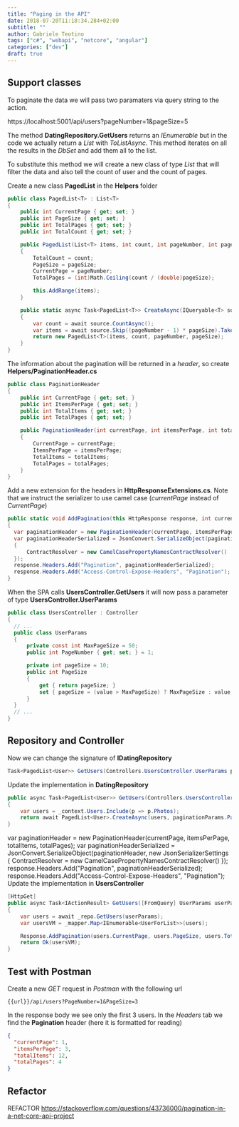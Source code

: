 ```yaml
---
title: "Paging in the API"
date: 2018-07-20T11:18:34.284+02:00
subtitle: ""
author: Gabriele Teotino
tags: ["c#", "webapi", "netcore", "angular"]
categories: ["dev"]
draft: true
---
```


<!--more-->

## Support classes

To paginate the data we will pass two paramaters via query string to the action.

https://localhost:5001/api/users?pageNumber=1&pageSize=5

The method **DatingRepository.GetUsers** returns an *IEnumerable* but in the code we actually return a *List* with *ToListAsync*. This method iterates on all the results in the *DbSet* and add them all to the list.

To substitute this method we will create a new class of type *List* that will filter the data and also tell the count of user and the count of pages.

Create a new class **PagedList** in the **Helpers** folder

```csharp
public class PagedList<T> : List<T>
{
    public int CurrentPage { get; set; }
    public int PageSize { get; set; }
    public int TotalPages { get; set; }
    public int TotalCount { get; set; }

    public PagedList(List<T> items, int count, int pageNumber, int pageSize)
    {
        TotalCount = count;
        PageSize = pageSize;
        CurrentPage = pageNumber;
        TotalPages = (int)Math.Ceiling(count / (double)pageSize);

        this.AddRange(items);
    }

    public static async Task<PagedList<T>> CreateAsync(IQueryable<T> source, int pageNumber, int pageSize)
    {
        var count = await source.CountAsync();
        var items = await source.Skip((pageNumber - 1) * pageSize).Take(pageSize).ToListAsync();
        return new PagedList<T>(items, count, pageNumber, pageSize);
    }
}
```

The information about the pagination will be returned in a *header*, so create **Helpers/PaginationHeader.cs**

```csharp
public class PaginationHeader
{
    public int CurrentPage { get; set; }
    public int ItemsPerPage { get; set; }
    public int TotalItems { get; set; }
    public int TotalPages { get; set; }

    public PaginationHeader(int currentPage, int itemsPerPage, int totalItems, int totalPages)
    {
        CurrentPage = currentPage;
        ItemsPerPage = itemsPerPage;
        TotalItems = totalItems;
        TotalPages = totalPages;
    }
}
```

Add a new extension for the headers in **HttpResponseExtensions.cs**. Note that we instruct the serializer to use camel case (*currentPage* instead of *CurrentPage*)

```csharp
public static void AddPagination(this HttpResponse response, int currentPage, int itemsPerPage, int totalItems, int totalPages)
{
  var paginationHeader = new PaginationHeader(currentPage, itemsPerPage, totalItems, totalPages);
  var paginationHeaderSerialized = JsonConvert.SerializeObject(paginationHeader, new JsonSerializerSettings
  {
      ContractResolver = new CamelCasePropertyNamesContractResolver()
  });
  response.Headers.Add("Pagination", paginationHeaderSerialized);
  response.Headers.Add("Access-Control-Expose-Headers", "Pagination");
}
```

When the SPA calls **UsersController.GetUsers** it will now pass a parameter of type **UsersController.UserParams**

```csharp
public class UsersController : Controller
{
  // ...
  public class UserParams
  {
      private const int MaxPageSize = 50;
      public int PageNumber { get; set; } = 1;

      private int pageSize = 10;
      public int PageSize
      {
          get { return pageSize; }
          set { pageSize = (value > MaxPageSize) ? MaxPageSize : value; }
      }
  }
  // ...
}
```

## Repository and Controller

Now we can change the signature of **IDatingRepository**

```csharp
Task<PagedList<User>> GetUsers(Controllers.UsersController.UserParams paginationParams);
```

Update the implementation in **DatingRepository**

```csharp
public async Task<PagedList<User>> GetUsers(Controllers.UsersController.UserParams paginationParams)
{
    var users = _context.Users.Include(p => p.Photos);
    return await PagedList<User>.CreateAsync(users, paginationParams.PageNumber, paginationParams.PageSize);
}
```
var paginationHeader = new PaginationHeader(currentPage, itemsPerPage, totalItems, totalPages);
            var paginationHeaderSerialized = JsonConvert.SerializeObject(paginationHeader, new JsonSerializerSettings
            {
                ContractResolver = new CamelCasePropertyNamesContractResolver()
            });
            response.Headers.Add("Pagination", paginationHeaderSerialized);
            response.Headers.Add("Access-Control-Expose-Headers", "Pagination");
Update the implementation in **UsersController**

```csharp
[HttpGet]
public async Task<IActionResult> GetUsers([FromQuery] UserParams userParams)
{
    var users = await _repo.GetUsers(userParams);
    var usersVM = _mapper.Map<IEnumerable<UserForList>>(users);

    Response.AddPagination(users.CurrentPage, users.PageSize, users.TotalCount, users.TotalPages);
    return Ok(usersVM);
}
```

## Test with Postman

Create a new *GET* request in *Postman* with the following url

```
{{url}}/api/users?PageNumber=1&PageSize=3
```

In the response body we see only the first 3 users. In the *Headers* tab we find the **Pagination** header (here it is formatted for reading)

```json
{
  "currentPage": 1,
  "itemsPerPage": 3,
  "totalItems": 12,
  "totalPages": 4
}
```

## Refactor


REFACTOR https://stackoverflow.com/questions/43736000/pagination-in-a-net-core-api-project
